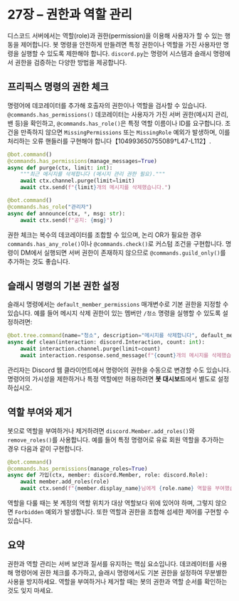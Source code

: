 # 27장 – 권한과 역할 관리

디스코드 서버에서는 역할(role)과 권한(permission)을 이용해 사용자가 할 수 있는 행동을 제어합니다. 봇 명령을 안전하게 만들려면 특정 권한이나 역할을 가진 사용자만 명령을 실행할 수 있도록 제한해야 합니다. `discord.py`는 명령어 시스템과 슬래시 명령에서 권한을 검증하는 다양한 방법을 제공합니다.

## 프리픽스 명령의 권한 체크

명령어에 데코레이터를 추가해 호출자의 권한이나 역할을 검사할 수 있습니다. `@commands.has_permissions()` 데코레이터는 사용자가 가진 서버 권한(메시지 관리, 밴 등)을 확인하고, `@commands.has_role()`은 특정 역할 이름이나 ID를 요구합니다. 조건을 만족하지 않으면 `MissingPermissions` 또는 `MissingRole` 예외가 발생하며, 이를 처리하는 오류 핸들러를 구현해야 합니다【104993650755089†L47-L112】.

```python
@bot.command()
@commands.has_permissions(manage_messages=True)
async def purge(ctx, limit: int):
    """최근 메시지를 삭제합니다 (메시지 관리 권한 필요)."""
    await ctx.channel.purge(limit=limit)
    await ctx.send(f"{limit}개의 메시지를 삭제했습니다.")

@bot.command()
@commands.has_role("관리자")
async def announce(ctx, *, msg: str):
    await ctx.send(f"공지: {msg}")
```

권한 체크는 복수의 데코레이터를 조합할 수 있으며, 논리 OR가 필요한 경우 `commands.has_any_role()`이나 `@commands.check()`로 커스텀 조건을 구현합니다. 명령이 DM에서 실행되면 서버 권한이 존재하지 않으므로 `@commands.guild_only()`를 추가하는 것도 좋습니다.

## 슬래시 명령의 기본 권한 설정

슬래시 명령에서는 `default_member_permissions` 매개변수로 기본 권한을 지정할 수 있습니다. 예를 들어 메시지 삭제 권한이 있는 멤버만 `/청소` 명령을 실행할 수 있도록 설정하려면:

```python
@bot.tree.command(name="청소", description="메시지를 삭제합니다", default_member_permissions=discord.Permissions(manage_messages=True))
async def clean(interaction: discord.Interaction, count: int):
    await interaction.channel.purge(limit=count)
    await interaction.response.send_message(f"{count}개의 메시지를 삭제했습니다.", ephemeral=True)
```

관리자는 Discord 웹 클라이언트에서 명령어의 권한을 수동으로 변경할 수도 있습니다. 명령어의 가시성을 제한하거나 특정 역할에만 허용하려면 **봇 대시보드**에서 별도로 설정하십시오.

## 역할 부여와 제거

봇으로 역할을 부여하거나 제거하려면 `discord.Member.add_roles()`와 `remove_roles()`를 사용합니다. 예를 들어 특정 명령어로 유료 회원 역할을 추가하는 경우 다음과 같이 구현합니다.

```python
@bot.command()
@commands.has_permissions(manage_roles=True)
async def 가입(ctx, member: discord.Member, role: discord.Role):
    await member.add_roles(role)
    await ctx.send(f"{member.display_name}님에게 {role.name} 역할을 부여했습니다.")
```

역할을 다룰 때는 봇 계정의 역할 위치가 대상 역할보다 위에 있어야 하며, 그렇지 않으면 `Forbidden` 예외가 발생합니다. 또한 역할과 권한을 조합해 섬세한 제어를 구현할 수 있습니다.

## 요약

권한과 역할 관리는 서버 보안과 질서를 유지하는 핵심 요소입니다. 데코레이터를 사용해 명령어에 권한 체크를 추가하고, 슬래시 명령에서도 기본 권한을 설정하여 무분별한 사용을 방지하세요. 역할을 부여하거나 제거할 때는 봇의 권한과 역할 순서를 확인하는 것도 잊지 마세요.

